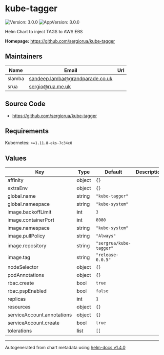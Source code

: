 # kube-tagger

![Version: 3.0.0](https://img.shields.io/badge/Version-3.0.0-informational?style=flat-square) ![AppVersion: 3.0.0](https://img.shields.io/badge/AppVersion-3.0.0-informational?style=flat-square)

Helm Chart to inject TAGS to AWS EBS

**Homepage:** <https://github.com/sergiorua/kube-tagger>

## Maintainers

| Name | Email | Url |
| ---- | ------ | --- |
| slamba | sandeep.lamba@grandparade.co.uk |  |
| srua | sergio@rua.me.uk |  |

## Source Code

* <https://github.com/sergiorua/kube-tagger>

## Requirements

Kubernetes: `>=1.11.8-eks-7c34c0`

## Values

| Key | Type | Default | Description |
|-----|------|---------|-------------|
| affinity | object | `{}` |  |
| extraEnv | object | `{}` |  |
| global.name | string | `"kube-tagger"` |  |
| global.namespace | string | `"kube-system"` |  |
| image.backoffLimit | int | `3` |  |
| image.containerPort | int | `8080` |  |
| image.namespace | string | `"kube-system"` |  |
| image.pullPolicy | string | `"Always"` |  |
| image.repository | string | `"sergrua/kube-tagger"` |  |
| image.tag | string | `"release-0.0.5"` |  |
| nodeSelector | object | `{}` |  |
| podAnnotations | object | `{}` |  |
| rbac.create | bool | `true` |  |
| rbac.pspEnabled | bool | `false` |  |
| replicas | int | `1` |  |
| resources | object | `{}` |  |
| serviceAccount.annotations | object | `{}` |  |
| serviceAccount.create | bool | `true` |  |
| tolerations | list | `[]` |  |

----------------------------------------------
Autogenerated from chart metadata using [helm-docs v1.4.0](https://github.com/norwoodj/helm-docs/releases/v1.4.0)

